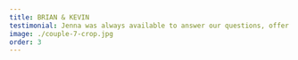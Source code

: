 ```yaml
---
title: BRIAN & KEVIN
testimonial: Jenna was always available to answer our questions, offer recommendations, and ensure that everything ran smoothly. Her dedication to capturing our love story was evident in every shot, and we are grateful for her beautiful work.
image: ./couple-7-crop.jpg
order: 3
---
```

